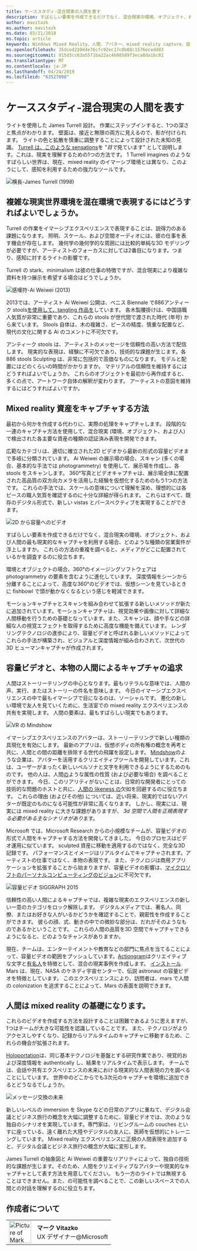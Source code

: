 ```yaml
---
title: ケーススタディ-混合現実の人間を表す
description: すばらしい要素を作成できるだけでなく、混合現実の環境、オブジェクト、および人間の最も現実的なキャプチャを利用する場合、どのような種類の営業案件が浮上しますか。
author: mavitazk
ms.author: mavitazk
ms.date: 03/21/2018
ms.topic: article
keywords: Windows Mixed Reality、人間、アバター、mixed reality capture、容量ビデオ
ms.openlocfilehash: 35dced220d4e76cfc92ec17c0b88c1576eced403
ms.sourcegitcommit: 915d3cc63a5571ba22ac4608589f3eca8da1bc81
ms.translationtype: MT
ms.contentlocale: ja-JP
ms.lasthandoff: 04/24/2019
ms.locfileid: "63527098"
---
```

# <a name="case-study---representing-humans-in-mixed-reality"></a>ケーススタディ-混合現実の人間を表す

ライトを使用した James Turrell 設計。 作業にステップインすると、1つの深さと焦点がわかります。 壁面は、接近と無限の両方に見えるので、影が付けられます。 ライトの色と拡散を慎重に調整することによって設計された未知の見識。 [Turrell は、このような sensations](http://www.sculpture.org/documents/scmag02/nov02/turrell/turrell.shtml)を *"目で*見ています" として説明します。これは、現実を理解するための1つの方法です。 1 Turrell imagines のようなすばらしい世界は、現在、mixed reality のイマーシブ環境とは異なり、このようにして、感知を利用するための強力なツールです。

![横長-James Turrell (1998)](images/wide-out-james-turrell.jpg)

## <a name="how-do-you-represent-complex-real-world-environments-in-mixed-reality"></a>複雑な現実世界環境を混在環境で表現するにはどうすればよいでしょうか。

Turrell の作業をイマーシブエクスペリエンスで表現することは、説得力のある課題になります。 照明、スケール、および空間オーディオには、彼の仕事を表す機会が存在します。 幾何学の幾何学的な周囲には比較的単純な3D モデリングが必要ですが、アーティストのフォーカスに対しては2番目になります。つまり、感知に対するライトの影響です。

Turrell の stark、minimalism は彼の仕事の特徴ですが、混合現実により複雑な資料を持つ展示を希望する場合はどうでしょうか。

![感嘆符-Ai Weiwei (2013)](images/bang-ai-weiwie.jpg)

2013では、アーティスト Ai Weiwei 公開は、ベニス Biennale で886アンティーク stools[を使用して、tangling 作品を](http://www.designboom.com/art/ai-weiwei-bang-installation-at-venice-art-biennale-2013/)しています。 各木製腰掛けは、中国語職人気質が非常に重要であり、これらの stools が世代間で渡された時代 (年号) から来ています。 Stools 自体は、木の複雑さ、ピースの精度、慎重な配置など、現代の文化に関する Ai のコメントに不可欠です。

アンティーク stools は、アーティストのメッセージを信頼性の高い方法で配信します。 現実的な表現は、経験に不可欠であり、技術的な課題が生じます。各 886 stools Sculpting は、非常に包括的で高価なものになります。 モデルと配置にはどのくらいの時間がかかりますか。 マテリアルの信頼性を維持するにはどうすればよいでしょうか。 これらのオブジェクトを最初から再作成すると、多くの点で、アートワーク自体の解釈が変わります。 アーティストの意図を維持するにはどうすればよいですか。

## <a name="methods-of-capturing-mixed-reality-assets"></a>Mixed reality 資産をキャプチャする方法

最初から何かを作成する代わりに、実際の処理をキャプチャします。 段階的な一連のキャプチャ方法を使用して、混合現実 (環境、オブジェクト、および人) で検出された各主要な資産の種類の認証済み表現を開発できます。

広範なカテゴリは、適切に確立された2D ビデオから最新の形式の容量ビデオまで多岐に分類されています。 Ai Weiwei の展示場の場合、スキャン (多くの場合、基本的な手法では photogrammetry) を使用して、展示場を作成し、各 stools をスキャンします。 360°写真とビデオキャプチャは、展示場全体に配置された高品質の双方向カメラを活用した経験を仮想化するためのもう1つの方法です。 これらの手法では、スケールの意味について理解を深め、理想的には各ピースの職人気質を確認するのに十分な詳細が得られます。 これらはすべて、既存のデジタル形式で、新しい vistas とパースペクティブを実現することができます。

![2D から容量へのビデオ](images/2d-to-volumetric-video.png)

すばらしい要素を作成できるだけでなく、混合現実の環境、オブジェクト、および人間の最も現実的なキャプチャを利用する場合、どのような種類の営業案件が浮上しますか。 これらの方法の重複を調べると、メディアがどこに配置されているかを調査するのに役立ちます。

環境とオブジェクトの場合、360°のイメージングソフトウェアは photogrammetry の要素を含むように進化しています。 深度情報をシーンから分離することによって、高度な360°のビデオでは、仮想シーンを見ているときに fishbowl で頭が動かなくなるという感じを軽減できます。

モーションキャプチャとスキャンを組み合わせて拡張する新しいメソッドが新たに追加されています。モーションキャプチャは、視覚効果や画像に対して詳細な人間移動を行うための基礎となっています。また、スキャンは、顔や手などの詳細な人の視覚エフェクトを取得するために高度な機能を備えています。 レンダリングテクノロジの進歩により、容量ビデオと呼ばれる新しいメソッドによってこれらの手法が構築され、ビジュアルと深度情報が組み合わされて、次世代の3D ヒューマンキャプチャが作成されます。

## <a name="volumetric-video-and-the-pursuit-of-authentic-human-capture"></a>容量ビデオと、本物の人間によるキャプチャの追求

人間はストーリーテリングの中心となります。最もリテラルな意味では、人間の声、実行、またはストーリーの件名を意味します。 今日のイマーシブエクスペリエンスの中で最もイマーシブで目になるのは、ソーシャルです。 悪化の新しい環境で友人を見ていくために、生活室での mixed reality エクスペリエンスの共有を実現します。 人間の要素は、最もすばらしい現実でもあります。

![VR の Mindshow](images/mindshow-in-vr-640px.jpg)

イマーシブエクスペリエンスのアバターは、ストーリーテリングで新しい種類の具現化を有効にします。 最新のアプリは、仮想ボディの所有権の概念を再考と共に、人間との間の距離を排除する世代の飛躍を設定します。 [Mindshow](http://mindshow.com/)のような企業は、アバターを活用するクリエイティブツールを開発しています。これは、ユーザーがまったく新しいペルソナと文字を利用できるようにするためのものです。 他の人は、人間[の](https://en.wikipedia.org/wiki/Uncanny_valley)ような属性の性質 (および必要な場合) を調べることができます。 今日、このリアリティがないことは、日常的な開発者にとっての技術的な問題のホストと共に、[人間の likeness の](https://en.wikipedia.org/wiki/Uncanny_valley)欠如を回避するのに役立ちます。 これらの理由 (およびその他) については、近い将来、現実的ではないアバターが既定のものになる可能性が非常に高くなります。 しかし、現実には、現実には mixed reality に大きな課題がありますが、 *3d 空間で人間を正規表現する必要がある主なシナリオがあり*ます。

Microsoft では、Microsoft Research からの小規模なチームが、容量ビデオの形式で人間をキャプチャする方法を開発してきました。 今日のプロセスはビデオ運用に似ています。 sculpted 資産に移動を適用するのではなく、完全な3D 記録です。 パフォーマンスとイメージはリアルタイムでキャプチャされます。アーティストの仕事ではなく、本物の表現です。 また、テクノロジは商用アプリケーションを拡張することから始まりますが、容量ビデオの影響は、[マイクロソフトのパーソナルコンピューティングのビジョン](https://www.youtube.com/watch?v=tcyj-_IEWt8)に不可欠です。

![容量ビデオ SIGGRAPH 2015](images/volumetric-video-siggraph-2015.gif)

信頼性の高い人間によるキャプチャでは、複雑な現実のエクスペリエンスの新しい一意のカテゴリをロック解除します。 デジタルメディアでは、著名人、同僚、またはお好きな人がいるかどうかを確認することで、親密性を作成することができます。 彼らの顔、式、動きの中での微妙な部分は、だれがそのようなものであるかということです。 これらの人間の品質を3D 空間でキャプチャできるようになると、どのようなチャンスがありますか。

現在、チームは、エンターテイメントや教育などの部門に焦点を当てることによって、容量ビデオの範囲をプッシュしています。[Actiongram](https://www.microsoft.com/p/actiongram/9nblggh5ftmt)はクリエイティブな文字と[有名人](https://www.youtube.com/watch?v=BwWueXlsOrA)を特徴として、混合の現実事例を作成します。 [インストール](https://www.jpl.nasa.gov/news/news.php?feature=6220)Mars は、現在、NASA のケネディ宇宙センターで、伝説 astronaut の容量ビデオを特徴としています。 このエクスペリエンスにより、訪問者は、mars で人間の colonization を追求することによって、Mars の表面を説明できます。

## <a name="humans-are-fundamental-to-mixed-reality"></a>人間は mixed reality の基礎になります。

これらのビデオを作成する方法を設計することは困難であるように思えますが、1つはチームが大きな可能性を認識していることです。 また、テクノロジがよりアクセスしやすくなり、記録からリアルタイムのキャプチャに移動するため、これらの機会が拡張されます。

[Holoportation](https://www.microsoft.com/en-us/research/project/holoportation-3/)は、同じ基本テクノロジを基盤とする研究作業であり、視覚的および深度情報を authentically し、結果をリアルタイムで表示します。 チームでは、会話や共有エクスペリエンスの未来における現実的な人間表現の力を調べることにしています。 世界中のどこからでも3次元のキャプチャを環境に追加できるとどうなるでしょうか。

![メッセージ交換の未来](images/girl-with-dress.jpg)

新しいレベルの immersion を Skype などの日常のアプリに重ねて、デジタル会議とビジネス旅行の概念を大幅に調整するために、容量ビデオでは、次のような独自のシナリオを実現しています。専門家は、リビングルームの couches といすに座っている、遠く離れた大陸やデジタルの友人に、医師を仮想的にトレーニングしています。 Mixed reality エクスペリエンスに正規の人間表現を追加すると、デジタル会議とビジネス旅行の概念が大幅に変形します。

James Turrell の抽象図と Ai Weiwei の重要なリアリティによって、独自の技術的な課題が生じます。そのため、人間をクリエイティブなアバターや現実的なキャプチャとして表す方法を用意してください。 もう一方のライトでは無視することはできません。また、の可能性を調べることで、この新しいスペースでの人間との対話を理解するのに役立ちます。

## <a name="about-the-author"></a>作成者について

<table style="border-collapse:collapse" padding-left="0px">
<tr>
<td style="border-style: none" width="60"><img alt="Picture of Mark Vitazko" width="60" height="60" src="images/mark-vitazko.jpg"></td>
<td style="border-style: none"><b>マーク Vitazko</b><br>UX デザイナー@Microsoft</td>
</tr>
</table>
